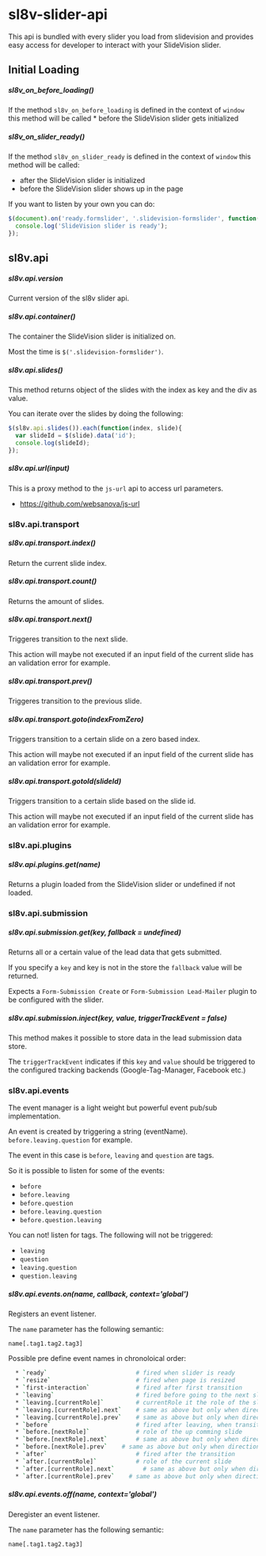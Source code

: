 # sl8v-slider-api
This api is bundled with every slider you load from slidevision and provides easy access for developer to interact with your SlideVision slider.

## Initial Loading
##### sl8v_on_before_loading()
If the method `sl8v_on_before_loading` is defined in the context of `window` this method will be called * before the SlideVision slider gets initialized

##### sl8v_on_slider_ready()
If the method `sl8v_on_slider_ready` is defined in the context of `window` this method will be called:
* after the SlideVision slider is initialized
* before the SlideVision slider shows up in the page

If you want to listen by your own you can do:
```javascript
$(document).on('ready.formslider', '.slidevision-formslider', function(){
  console.log('SlideVision slider is ready');
});
```

## sl8v.api
##### sl8v.api.version
Current version of the sl8v slider api.

##### sl8v.api.container()
The container the SlideVision slider is initialized on.

Most the time is `$('.slidevision-formslider')`.

##### sl8v.api.slides()
This method returns object of the slides with the index as key and the div as value.

You can iterate over the  slides by doing the following:
```javascript
$(sl8v.api.slides()).each(function(index, slide){
  var slideId = $(slide).data('id');
  console.log(slideId);
});
```

##### sl8v.api.url(input)
This is a proxy method to the `js-url` api to access url parameters.
* https://github.com/websanova/js-url

### sl8v.api.transport
##### sl8v.api.transport.index()
Return the current slide index.

##### sl8v.api.transport.count()
Returns the amount of slides.

##### sl8v.api.transport.next()
Triggeres transition to the next slide.

This action will maybe not executed if an input field of the current slide has an validation error for example.

##### sl8v.api.transport.prev()
Triggeres transition to the previous slide.

##### sl8v.api.transport.goto(indexFromZero)
Triggers transition to a certain slide on a zero based index.

This action will maybe not executed if an input field of the current slide has an validation error for example.

##### sl8v.api.transport.gotoId(slideId)
Triggers transition to a certain slide based on the slide id.

This action will maybe not executed if an input field of the current slide has an validation error for example.

### sl8v.api.plugins
##### sl8v.api.plugins.get(name)
Returns a plugin loaded from the SlideVision slider or undefined if not loaded.

### sl8v.api.submission
##### sl8v.api.submission.get(key, fallback = undefined)
Returns all or a certain value of the lead data that gets submitted.

If you specify a `key` and key is not in the store the `fallback` value will be returned.

Expects a `Form-Submission Create` or `Form-Submission Lead-Mailer` plugin to be configured with the slider.

##### sl8v.api.submission.inject(key, value, triggerTrackEvent = false)
This method makes it possible to store data in the lead submission data store.

The `triggerTrackEvent` indicates if this `key` and `value` should be triggered to the configured tracking backends (Google-Tag-Manager, Facebook etc.)

### sl8v.api.events
The event manager is a light weight but powerful event pub/sub implementation.

An event is created by triggering a string (eventName). `before.leaving.question` for example.

The event in this case is `before`, `leaving` and `question` are tags.

So it is possible to listen for some of the events:
  * `before`
  * `before.leaving`
  * `before.question`
  * `before.leaving.question`
  * `before.question.leaving`

You can not! listen for tags. The following will not be triggered:
  * `leaving`
  * `question`
  * `leaving.question`
  * `question.leaving`

##### sl8v.api.events.on(name, callback, context='global')
Registers an event listener.

The `name` parameter has the following semantic:

`name[.tag1.tag2.tag3]`

Possible pre define event names in chronoloical order:
```bash
  * `ready`                         # fired when slider is ready
  * `resize`                        # fired when page is resized
  * `first-interaction`             # fired after first transition
  * `leaving`                       # fired before going to the next slide, can stop transition
  * `leaving.[currentRole]`         # currentRole it the role of the slide, a plugin can listen only listen for `leaving.zipcode`
  * `leaving.[currentRole].next`    # same as above but only when direction forward
  * `leaving.[currentRole].prev`    # same as above but only when direction backward
  * `before`                        # fired after leaving, when transition is allowed
  * `before.[nextRole]`             # role of the up comming slide
  * `before.[nextRole].next`        # same as above but only when direction forward
  * `before.[nextRole].prev`    # same as above but only when direction backward
  * `after`                         # fired after the transition
  * `after.[currentRole]`           # role of the current slide
  * `after.[currentRole].next`        # same as above but only when direction forward
  * `after.[currentRole].prev`    # same as above but only when direction backward
```

##### sl8v.api.events.off(name, context='global')
Deregister an event listener.

The `name` parameter has the following semantic:

`name[.tag1.tag2.tag3]`
